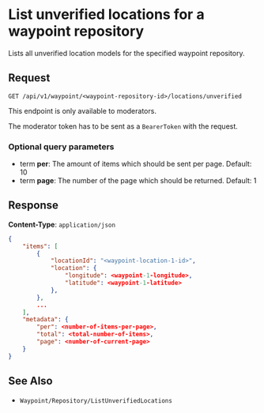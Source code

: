 # List unverified locations for a waypoint repository

Lists all unverified location models for the specified waypoint repository.

## Request

    GET /api/v1/waypoint/<waypoint-repository-id>/locations/unverified

This endpoint is only available to moderators.

The moderator token has to be sent as a `BearerToken` with the request.

### Optional query parameters

- term **per**: The amount of items which should be sent per page. Default: 10
- term **page**: The number of the page which should be returned. Default: 1

## Response

**Content-Type**: `application/json`

```json
{
    "items": [
        {
            "locationId": "<waypoint-location-1-id>",
            "location": {
                "longitude": <waypoint-1-longitude>,
                "latitude": <waypoint-1-latitude>
            },
        },
        ...
    ],
    "metadata": {
        "per": <number-of-items-per-page>,
        "total": <total-number-of-items>,
        "page": <number-of-current-page>
    }
}
```

## See Also

* ``Waypoint/Repository/ListUnverifiedLocations``
